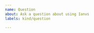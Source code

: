 ```yaml
---
name: Question
about: Ask a question about using Ianvs
labels: kind/question

---
```


<!-- Please use this template for submitting questions -->
